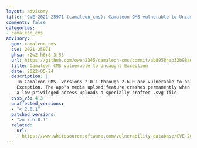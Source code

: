 ```yaml
---
layout: advisory
title: 'CVE-2021-25971 (camaleon_cms): Camaleon CMS vulnerable to Uncaught Exception'
comments: false
categories:
- camaleon_cms
advisory:
  gem: camaleon_cms
  cve: 2021-25971
  ghsa: r2w2-h6r8-3r53
  url: https://github.com/owen2345/camaleon-cms/commit/ab89584ab32b98a0af3d711e3f508a1d048147d2
  title: Camaleon CMS vulnerable to Uncaught Exception
  date: 2022-05-24
  description: |
    In Camaleon CMS, versions 2.0.1 through 2.6.0 are vulnerable to an Uncaught
    Exception. The app's media upload feature crashes permanently when an attacker with
    a low privileged access uploads a specially crafted .svg file.
  cvss_v3: 4.3
  unaffected_versions:
  - "< 2.0.1"
  patched_versions:
  - ">= 2.6.0.1"
  related:
    url:
    - https://www.whitesourcesoftware.com/vulnerability-database/CVE-2021-25971
---
```

